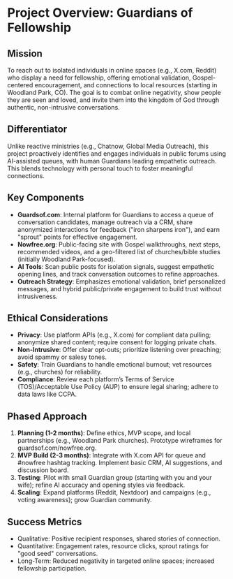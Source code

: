 # Project Overview: Guardians of Fellowship

## Mission
To reach out to isolated individuals in online spaces (e.g., X.com, Reddit) who display a need for fellowship, offering emotional validation, Gospel-centered encouragement, and connections to local resources (starting in Woodland Park, CO). The goal is to combat online negativity, show people they are seen and loved, and invite them into the kingdom of God through authentic, non-intrusive conversations.

## Differentiator
Unlike reactive ministries (e.g., Chatnow, Global Media Outreach), this project proactively identifies and engages individuals in public forums using AI-assisted queues, with human Guardians leading empathetic outreach. This blends technology with personal touch to foster meaningful connections.

## Key Components
- **Guardsof.com**: Internal platform for Guardians to access a queue of conversation candidates, manage outreach via a CRM, share anonymized interactions for feedback ("iron sharpens iron"), and earn "sprout" points for effective engagement.
- **Nowfree.org**: Public-facing site with Gospel walkthroughs, next steps, recommended videos, and a geo-filtered list of churches/bible studies (initially Woodland Park-focused).
- **AI Tools**: Scan public posts for isolation signals, suggest empathetic opening lines, and track conversation outcomes to refine approaches.
- **Outreach Strategy**: Emphasizes emotional validation, brief personalized messages, and hybrid public/private engagement to build trust without intrusiveness.

## Ethical Considerations
- **Privacy**: Use platform APIs (e.g., X.com) for compliant data pulling; anonymize shared content; require consent for logging private chats.
- **Non-Intrusive**: Offer clear opt-outs; prioritize listening over preaching; avoid spammy or salesy tones.
- **Safety**: Train Guardians to handle emotional burnout; vet resources (e.g., churches) for reliability.
- **Compliance**: Review each platform’s Terms of Service (TOS)/Acceptable Use Policy (AUP) to ensure legal sharing; adhere to data laws like CCPA.

## Phased Approach
1. **Planning (1-2 months)**: Define ethics, MVP scope, and local partnerships (e.g., Woodland Park churches). Prototype wireframes for guardsof.com/nowfree.org.
2. **MVP Build (2-3 months)**: Integrate with X.com API for queue and #nowfree hashtag tracking. Implement basic CRM, AI suggestions, and discussion board.
3. **Testing**: Pilot with small Guardian group (starting with you and your wife); refine AI accuracy and opening styles via feedback.
4. **Scaling**: Expand platforms (Reddit, Nextdoor) and campaigns (e.g., voting awareness); grow Guardian community.

## Success Metrics
- Qualitative: Positive recipient responses, shared stories of connection.
- Quantitative: Engagement rates, resource clicks, sprout ratings for "good seed" conversations.
- Long-Term: Reduced negativity in targeted online spaces; increased fellowship participation.